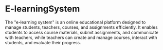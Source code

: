 # E-learningSystem
The "e-learning system" is an online educational platform designed to manage students, teachers, courses, and assignments efficiently. It enables students to access course materials, submit assignments, and communicate with teachers, while teachers can create and manage courses, interact with students, and evaluate their progress.
